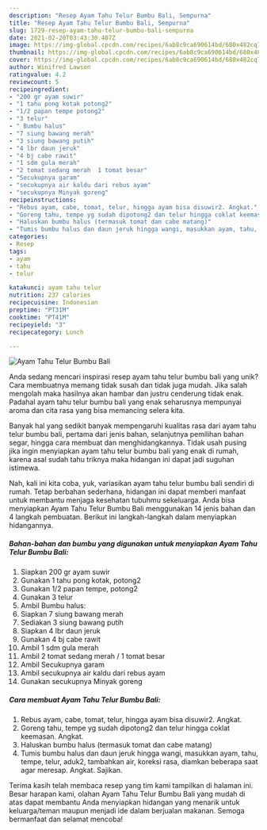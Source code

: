 ```yaml
---
description: "Resep Ayam Tahu Telur Bumbu Bali, Sempurna"
title: "Resep Ayam Tahu Telur Bumbu Bali, Sempurna"
slug: 1729-resep-ayam-tahu-telur-bumbu-bali-sempurna
date: 2021-02-20T03:43:30.407Z
image: https://img-global.cpcdn.com/recipes/6ab8c9ca690614bd/680x482cq70/ayam-tahu-telur-bumbu-bali-foto-resep-utama.jpg
thumbnail: https://img-global.cpcdn.com/recipes/6ab8c9ca690614bd/680x482cq70/ayam-tahu-telur-bumbu-bali-foto-resep-utama.jpg
cover: https://img-global.cpcdn.com/recipes/6ab8c9ca690614bd/680x482cq70/ayam-tahu-telur-bumbu-bali-foto-resep-utama.jpg
author: Winifred Lawson
ratingvalue: 4.2
reviewcount: 5
recipeingredient:
- "200 gr ayam suwir"
- "1 tahu pong kotak potong2"
- "1/2 papan tempe potong2"
- "3 telur"
- " Bumbu halus"
- "7 siung bawang merah"
- "3 siung bawang putih"
- "4 lbr daun jeruk"
- "4 bj cabe rawit"
- "1 sdm gula merah"
- "2 tomat sedang merah  1 tomat besar"
- "Secukupnya garam"
- "secukupnya air kaldu dari rebus ayam"
- "secukupnya Minyak goreng"
recipeinstructions:
- "Rebus ayam, cabe, tomat, telur, hingga ayam bisa disuwir2. Angkat."
- "Goreng tahu, tempe yg sudah dipotong2 dan telur hingga coklat keemasan. Angkat."
- "Haluskan bumbu halus (termasuk tomat dan cabe matang)"
- "Tumis bumbu halus dan daun jeruk hingga wangi, masukkan ayam, tahu, tempe, telur, aduk2, tambahkan air, koreksi rasa, diamkan beberapa saat agar meresap. Angkat. Sajikan."
categories:
- Resep
tags:
- ayam
- tahu
- telur

katakunci: ayam tahu telur 
nutrition: 237 calories
recipecuisine: Indonesian
preptime: "PT31M"
cooktime: "PT41M"
recipeyield: "3"
recipecategory: Lunch

---
```



![Ayam Tahu Telur Bumbu Bali](https://img-global.cpcdn.com/recipes/6ab8c9ca690614bd/680x482cq70/ayam-tahu-telur-bumbu-bali-foto-resep-utama.jpg)

Anda sedang mencari inspirasi resep ayam tahu telur bumbu bali yang unik? Cara membuatnya memang tidak susah dan tidak juga mudah. Jika salah mengolah maka hasilnya akan hambar dan justru cenderung tidak enak. Padahal ayam tahu telur bumbu bali yang enak seharusnya mempunyai aroma dan cita rasa yang bisa memancing selera kita.

Banyak hal yang sedikit banyak mempengaruhi kualitas rasa dari ayam tahu telur bumbu bali, pertama dari jenis bahan, selanjutnya pemilihan bahan segar, hingga cara membuat dan menghidangkannya. Tidak usah pusing jika ingin menyiapkan ayam tahu telur bumbu bali yang enak di rumah, karena asal sudah tahu triknya maka hidangan ini dapat jadi suguhan istimewa.




Nah, kali ini kita coba, yuk, variasikan ayam tahu telur bumbu bali sendiri di rumah. Tetap berbahan sederhana, hidangan ini dapat memberi manfaat untuk membantu menjaga kesehatan tubuhmu sekeluarga. Anda bisa menyiapkan Ayam Tahu Telur Bumbu Bali menggunakan 14 jenis bahan dan 4 langkah pembuatan. Berikut ini langkah-langkah dalam menyiapkan hidangannya.

<!--inarticleads1-->

##### Bahan-bahan dan bumbu yang digunakan untuk menyiapkan Ayam Tahu Telur Bumbu Bali:

1. Siapkan 200 gr ayam suwir
1. Gunakan 1 tahu pong kotak, potong2
1. Gunakan 1/2 papan tempe, potong2
1. Gunakan 3 telur
1. Ambil  Bumbu halus:
1. Siapkan 7 siung bawang merah
1. Sediakan 3 siung bawang putih
1. Siapkan 4 lbr daun jeruk
1. Gunakan 4 bj cabe rawit
1. Ambil 1 sdm gula merah
1. Ambil 2 tomat sedang merah / 1 tomat besar
1. Ambil Secukupnya garam
1. Ambil secukupnya air kaldu dari rebus ayam
1. Gunakan secukupnya Minyak goreng




<!--inarticleads2-->

##### Cara membuat Ayam Tahu Telur Bumbu Bali:

1. Rebus ayam, cabe, tomat, telur, hingga ayam bisa disuwir2. Angkat.
1. Goreng tahu, tempe yg sudah dipotong2 dan telur hingga coklat keemasan. Angkat.
1. Haluskan bumbu halus (termasuk tomat dan cabe matang)
1. Tumis bumbu halus dan daun jeruk hingga wangi, masukkan ayam, tahu, tempe, telur, aduk2, tambahkan air, koreksi rasa, diamkan beberapa saat agar meresap. Angkat. Sajikan.




Terima kasih telah membaca resep yang tim kami tampilkan di halaman ini. Besar harapan kami, olahan Ayam Tahu Telur Bumbu Bali yang mudah di atas dapat membantu Anda menyiapkan hidangan yang menarik untuk keluarga/teman maupun menjadi ide dalam berjualan makanan. Semoga bermanfaat dan selamat mencoba!
